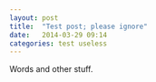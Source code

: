 ```yaml
---
layout: post
title:  "Test post; please ignore"
date:   2014-03-29 09:14
categories: test useless
---
```


Words and other stuff.
